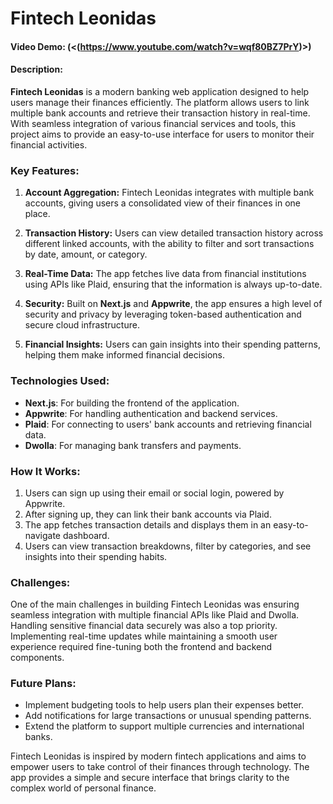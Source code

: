 # Fintech Leonidas

#### Video Demo: (<(https://www.youtube.com/watch?v=wqf80BZ7PrY)>)

#### Description:

**Fintech Leonidas** is a modern banking web application designed to help users manage their finances efficiently. The platform allows users to link multiple bank accounts and retrieve their transaction history in real-time. With seamless integration of various financial services and tools, this project aims to provide an easy-to-use interface for users to monitor their financial activities.

### Key Features:

1. **Account Aggregation:** 
   Fintech Leonidas integrates with multiple bank accounts, giving users a consolidated view of their finances in one place.

2. **Transaction History:** 
   Users can view detailed transaction history across different linked accounts, with the ability to filter and sort transactions by date, amount, or category.

3. **Real-Time Data:** 
   The app fetches live data from financial institutions using APIs like Plaid, ensuring that the information is always up-to-date.

4. **Security:** 
   Built on **Next.js** and **Appwrite**, the app ensures a high level of security and privacy by leveraging token-based authentication and secure cloud infrastructure. 

5. **Financial Insights:** 
   Users can gain insights into their spending patterns, helping them make informed financial decisions.

### Technologies Used:

- **Next.js**: For building the frontend of the application.
- **Appwrite**: For handling authentication and backend services.
- **Plaid**: For connecting to users' bank accounts and retrieving financial data.
- **Dwolla**: For managing bank transfers and payments.

### How It Works:

1. Users can sign up using their email or social login, powered by Appwrite.
2. After signing up, they can link their bank accounts via Plaid.
3. The app fetches transaction details and displays them in an easy-to-navigate dashboard.
4. Users can view transaction breakdowns, filter by categories, and see insights into their spending habits.

### Challenges:

One of the main challenges in building Fintech Leonidas was ensuring seamless integration with multiple financial APIs like Plaid and Dwolla. Handling sensitive financial data securely was also a top priority. Implementing real-time updates while maintaining a smooth user experience required fine-tuning both the frontend and backend components.

### Future Plans:

- Implement budgeting tools to help users plan their expenses better.
- Add notifications for large transactions or unusual spending patterns.
- Extend the platform to support multiple currencies and international banks.
  
Fintech Leonidas is inspired by modern fintech applications and aims to empower users to take control of their finances through technology. The app provides a simple and secure interface that brings clarity to the complex world of personal finance.
